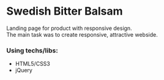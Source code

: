 # Swedish Bitter Balsam
Landing page for product with responsive design.<br>
The main task was to create responsive, attractive webside.

### Using techs/libs: 
- HTML5/CSS3
- jQuery

